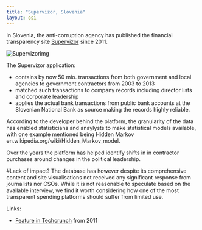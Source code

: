 ```yaml
---
title: "Supervizor, Slovenia"
layout: osi
---
```


In Slovenia, the anti-corruption agency has published the financial transparency site [Supervizor](http://supervizor.kpk-rs.si/) since 2011. 

![Supervizorimg](http://tctechcrunch2011.files.wordpress.com/2011/08/slov.png)

The Supervizor application:
- contains by now 50 mio. transactions from both government and local agencies to government contractors from 2003 to 2013
- matched such transactions to company records including director lists and corporate leadership 
- applies the actual bank transactions from public bank accounts at the Slovenian National Bank as source making the records highly reliable.

According to the developer behind the platform, the granularity of the data has enabled statisticians and anaylysts to make statistical models available, with one example mentioned being Hidden Markov en.wikipedia.org/wiki/Hidden_Markov_model. 

Over the years the platform has helped identify shifts in in contractor purchases around changes in the political leadership.  

#Lack of impact?
The database has however despite its comprehensive content and site visualisations not received any significant response from journalists nor CSOs. While it is not reasonable to speculate based on the available interview, we find it worth considering how one of the most transparent spending platforms should suffer from limited use. 

Links: 

* [Feature in Techcrunch](http://techcrunch.com/2011/08/23/slovenia-launches-supervizor-an-official-public-web-app-for-monitoring-public-spending/) from 2011
